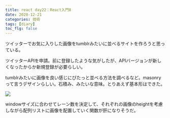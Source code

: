 ```yaml
---
title: react day22：React入門8
date: 2020-12-21
categories: 技術
tags: [diary]
toc_flg: false
---
```


ツイッターでお気に入りした画像をtumblrみたいに並べるサイトを作ろうと思っている。

ツイッターAPIを申請。前に登録したような気がしたが、APIバージョンが新しくなったからか新規登録が必要らしい。

tumblrみたいに画像を良い感じにぴたっと並べる方法を調べるなど。masonry って言うデザインらしい。石積み、みたいな意味。とりあえず基本形はできた。

![](https://firebasestorage.googleapis.com/v0/b/hukurouo.appspot.com/o/images%2Frapture_20201222011508.png?alt=media&token=00bd42d7-c3a9-48b3-8f8c-51a92542001e)

windowサイズに合わせてレーン数を決定して、それぞれの画像のheightを考慮しながら配列リストに画像を配置していく関数が肝になりそうだ。